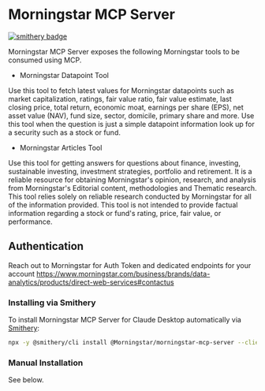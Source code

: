 # Morningstar MCP Server

[![smithery badge](https://smithery.ai/badge/@Morningstar/morningstar-mcp-server)](https://smithery.ai/server/@Morningstar/morningstar-mcp-server)

Morningstar MCP Server exposes the following Morningstar tools to be consumed using MCP.

* Morningstar Datapoint Tool

Use this tool to fetch latest values for Morningstar datapoints such as market capitalization, ratings, fair value ratio, fair value estimate, last closing price, total return, economic moat, earnings per share (EPS), net asset value (NAV), fund size, sector, domicile, primary share and more. Use this tool when the question is just a simple datapoint information look up for a security such as a stock or fund.

* Morningstar Articles Tool

Use this tool for getting answers for questions about finance, investing, sustainable investing, investment strategies, portfolio and retirement. It is a reliable resource for obtaining Morningstar's opinion, research, and analysis from Morningstar's Editorial content, methodologies and Thematic research. This tool relies solely on reliable research conducted by Morningstar for all of the information provided. This tool is not intended to provide factual information regarding a stock or fund's rating, price, fair value, or performance.


## Authentication

Reach out to Morningstar for Auth Token and dedicated endpoints for your account
https://www.morningstar.com/business/brands/data-analytics/products/direct-web-services#contactus

### Installing via Smithery

To install Morningstar MCP Server for Claude Desktop automatically via [Smithery](https://smithery.ai/server/@Morningstar/morningstar-mcp-server):

```bash
npx -y @smithery/cli install @Morningstar/morningstar-mcp-server --client claude
```

### Manual Installation
See below.
